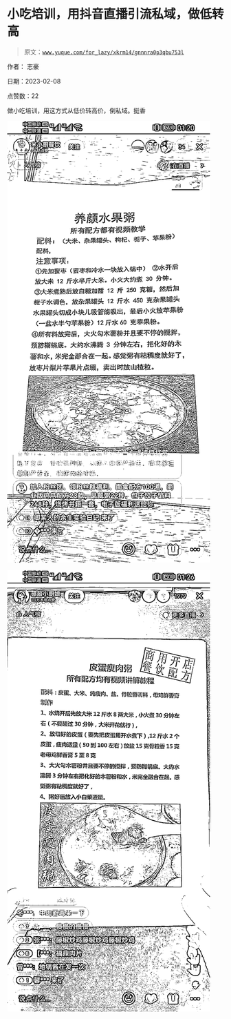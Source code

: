 # 小吃培训，用抖音直播引流私域，做低转高

> 原文：[`www.yuque.com/for_lazy/xkrm14/gnnnra0p3qbu753l`](https://www.yuque.com/for_lazy/xkrm14/gnnnra0p3qbu753l)

作者： 志豪

日期：2023-02-08

点赞数：22

做小吃培训，用这方式从低价转高价，倒私域。挺香

![](img/6e00779bd2196509f1d4106211e666b1.png)

![](img/e299e16968867a6efa29fab1baf72b80.png)




